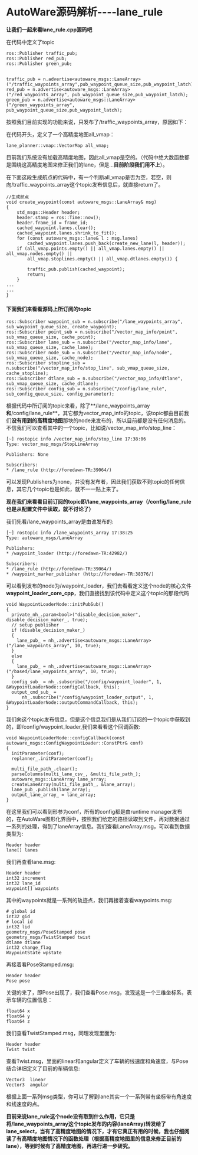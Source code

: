 # AutoWare源码解析----lane_rule

**让我们一起来看lane_rule.cpp源码吧**

在代码中定义了topic

```
ros::Publisher traffic_pub;
ros::Publisher red_pub;
ros::Publisher green_pub;


traffic_pub = n.advertise<autoware_msgs::LaneArray>("/traffic_waypoints_array",pub_waypoint_queue_size,pub_waypoint_latch);
red_pub = n.advertise<autoware_msgs::LaneArray>("/red_waypoints_array", pub_waypoint_queue_size,pub_waypoint_latch);
green_pub = n.advertise<autoware_msgs::LaneArray>("/green_waypoints_array", pub_waypoint_queue_size,pub_waypoint_latch);
```
按照我们目前实现的功能来说，只发布了/traffic_waypoints_array，原因如下：


在代码开头，定义了一个高精度地图all_vmap：
```
lane_planner::vmap::VectorMap all_vmap;
```
目前我们系统没有加载高精度地图，因此all_vmap是空的。（代码中绝大数函数都是围绕这高精度地图来修正我们的lane，但是...**目前阶段我们用不上**）。

在下面这段生成航点的代码中，有一个判断all_vmap是否为空，若空，则向/traffic_waypoints_array这个topic发布信息后，就直接return了。
```
//生成航点
void create_waypoint(const autoware_msgs::LaneArray& msg)
{
	std_msgs::Header header;
	header.stamp = ros::Time::now();
	header.frame_id = frame_id;
	cached_waypoint.lanes.clear();
	cached_waypoint.lanes.shrink_to_fit();
	for (const autoware_msgs::lane& l : msg.lanes)
		cached_waypoint.lanes.push_back(create_new_lane(l, header));
	if (all_vmap.points.empty() || all_vmap.lanes.empty() || all_vmap.nodes.empty() ||
	    all_vmap.stoplines.empty() || all_vmap.dtlanes.empty()) {
		
		traffic_pub.publish(cached_waypoint);
		return; 
	}
...
...
}
```
#### 下面我们来看看源码上所订阅的topic
```
ros::Subscriber waypoint_sub = n.subscribe("/lane_waypoints_array", sub_waypoint_queue_size, create_waypoint);
ros::Subscriber point_sub = n.subscribe("/vector_map_info/point", sub_vmap_queue_size, cache_point);
ros::Subscriber lane_sub = n.subscribe("/vector_map_info/lane", sub_vmap_queue_size, cache_lane);
ros::Subscriber node_sub = n.subscribe("/vector_map_info/node", sub_vmap_queue_size, cache_node);
ros::Subscriber stopline_sub = n.subscribe("/vector_map_info/stop_line", sub_vmap_queue_size, cache_stopline);
ros::Subscriber dtlane_sub = n.subscribe("/vector_map_info/dtlane", sub_vmap_queue_size, cache_dtlane);
ros::Subscriber config_sub = n.subscribe("/config/lane_rule", sub_config_queue_size, config_parameter);
```

根据代码中所订阅的topic来看，除了**/lane_waypoints_array**和**/config/lane_rule**，其它都为vector_map_info的topic，该topic都由目前我们**没有用到的高精度地图**那块的node来发布的，所以目前都是没有任何消息的。不信我们可以查看其中的一个topic，比如说/vector_map_info/stop_line：

```
[~] rostopic info /vector_map_info/stop_line 17:38:06 
Type: vector_map_msgs/StopLineArray

Publishers: None

Subscribers: 
* /lane_rule (http://foredawn-TR:39064/)
```
可以发现Publishers为none，并没有发布者，因此我们获取不到topic的任何信息，其它几个topic也是如此，就不一一贴上来了。

**现在我们来看看目前订阅的topic即/lane_waypoints_array（/config/lane_rule也是从配置文件中读取，就不讨论了）**

我们先看/lane_waypoints_array是由谁发布的:
```
[~] rostopic info /lane_waypoints_array 17:38:25 
Type: autoware_msgs/LaneArray

Publishers: 
* /waypoint_loader (http://foredawn-TR:42982/)

Subscribers: 
* /lane_rule (http://foredawn-TR:39064/)
* /waypoint_marker_publisher (http://foredawn-TR:38376/)
```
可以看到发布的node为/waypoint_loader，我们去看看定义这个node的核心文件**waypoint_loader_core_cpp**，我们直接找到该代码中定义这个topic的那段代码
```
void WaypointLoaderNode::initPubSub()
{
  private_nh_.param<bool>("disable_decision_maker", disable_decision_maker_, true);
  // setup publisher
  if (disable_decision_maker_)
  {
    lane_pub_ = nh_.advertise<autoware_msgs::LaneArray>("/lane_waypoints_array", 10, true);
  }
  else
  {
    lane_pub_ = nh_.advertise<autoware_msgs::LaneArray>("/based/lane_waypoints_array", 10, true);
  }
  config_sub_ = nh_.subscribe("/config/waypoint_loader", 1, &WaypointLoaderNode::configCallback, this);
  output_cmd_sub_ =
      nh_.subscribe("/config/waypoint_loader_output", 1, &WaypointLoaderNode::outputCommandCallback, this);
}

```
我们向这个topic发布信息，但是这个信息我们是从我们订阅的一个topic中获取到的，即/config/waypoint_loader,我们来看看这个回调函数:

```
void WaypointLoaderNode::configCallback(const autoware_msgs::ConfigWaypointLoader::ConstPtr& conf)
{
  initParameter(conf);
  replanner_.initParameter(conf);

  multi_file_path_.clear();
  parseColumns(multi_lane_csv_, &multi_file_path_);
  autoware_msgs::LaneArray lane_array;
  createLaneArray(multi_file_path_, &lane_array);
  lane_pub_.publish(lane_array);
  output_lane_array_ = lane_array;
}

```
在这里我们可以看到形参为conf，所有的config都是由runtime manager发布的，在AutoWare图形化界面中，按照我们给定的路径读取到文件，再对数据通过一系列的处理，得到了laneArray信息。我们查看LaneArray.msg，可以看到数据类型为:
```
Header header
lane[] lanes
```
我们再查看lane.msg:
```
Header header
int32 increment
int32 lane_id
waypoint[] waypoints
```
其中的waypoints就是一系列的轨迹点，我们再接着查看waypoints.msg:
```
# global id
int32 gid 
# local id
int32 lid
geometry_msgs/PoseStamped pose   
geometry_msgs/TwistStamped twist  
dtlane dtlane
int32 change_flag
WaypointState wpstate
```
再接着看PoseStamped.msg:
```
Header header
Pose pose
```
关键的来了，即Pose出现了，我们查看Pose.msg，发现这是一个三维坐标系，表示车辆的位置信息：
```
float64 x
float64 y
float64 z
```
我们查看TwistStamped.msg，同理发现里面为:
```
Header header
Twist twist
```
查看Twist.msg，里面的linear和angular定义了车辆的线速度和角速度，与Pose结合详细定义了目前的车辆信息:
```
Vector3  linear
Vector3  angular
```
根据上面一系列msg类型，你可以了解到lane其实一个一系列带有坐标带有角速度和线速度的点。

**目前来说lane_rule这个node没有取到什么作用，它只是将/lane_waypoints_array这个topic发布的内容(laneArray)转发给了lane_select，当有了高精度地图的情况下，才有它真正有用的时候，我也仔细阅读了有高精度地图情况下的函数处理（根据高精度地图里的信息来修正目前的lane），等到时候有了高精度地图，再进行进一步研究。**